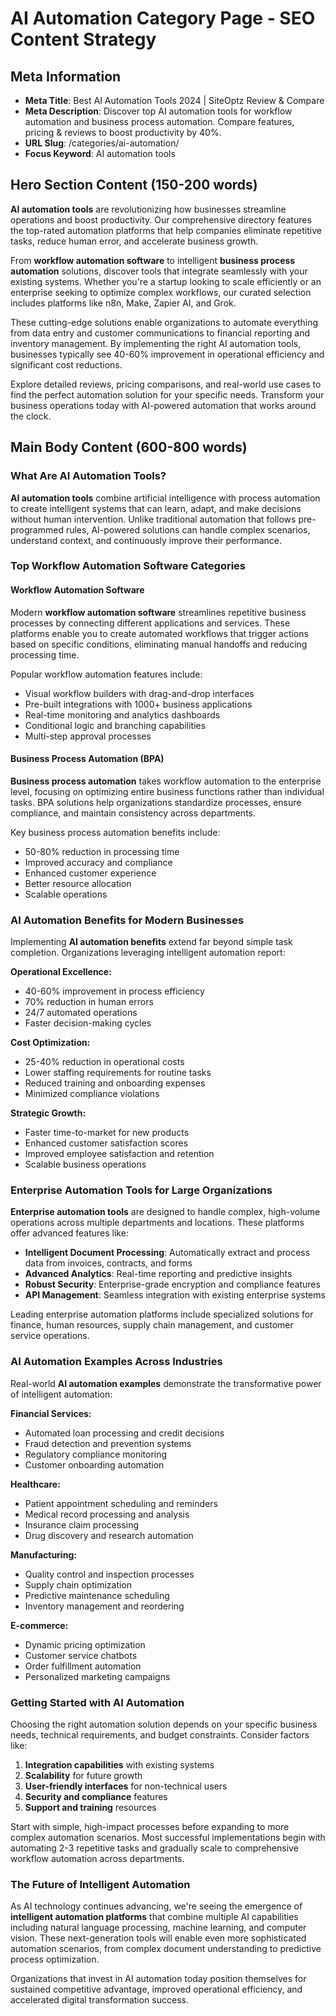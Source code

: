 # AI Automation Category Page - SEO Content Strategy

## Meta Information
- **Meta Title**: Best AI Automation Tools 2024 | SiteOptz Review & Compare
- **Meta Description**: Discover top AI automation tools for workflow automation and business process automation. Compare features, pricing & reviews to boost productivity by 40%.
- **URL Slug**: /categories/ai-automation/
- **Focus Keyword**: AI automation tools

## Hero Section Content (150-200 words)

**AI automation tools** are revolutionizing how businesses streamline operations and boost productivity. Our comprehensive directory features the top-rated automation platforms that help companies eliminate repetitive tasks, reduce human error, and accelerate business growth. 

From **workflow automation software** to intelligent **business process automation** solutions, discover tools that integrate seamlessly with your existing systems. Whether you're a startup looking to scale efficiently or an enterprise seeking to optimize complex workflows, our curated selection includes platforms like n8n, Make, Zapier AI, and Grok.

These cutting-edge solutions enable organizations to automate everything from data entry and customer communications to financial reporting and inventory management. By implementing the right AI automation tools, businesses typically see 40-60% improvement in operational efficiency and significant cost reductions.

Explore detailed reviews, pricing comparisons, and real-world use cases to find the perfect automation solution for your specific needs. Transform your business operations today with AI-powered automation that works around the clock.

## Main Body Content (600-800 words)

### What Are AI Automation Tools?

**AI automation tools** combine artificial intelligence with process automation to create intelligent systems that can learn, adapt, and make decisions without human intervention. Unlike traditional automation that follows pre-programmed rules, AI-powered solutions can handle complex scenarios, understand context, and continuously improve their performance.

### Top Workflow Automation Software Categories

#### **Workflow Automation Software**
Modern **workflow automation software** streamlines repetitive business processes by connecting different applications and services. These platforms enable you to create automated workflows that trigger actions based on specific conditions, eliminating manual handoffs and reducing processing time.

Popular workflow automation features include:
- Visual workflow builders with drag-and-drop interfaces
- Pre-built integrations with 1000+ business applications
- Real-time monitoring and analytics dashboards
- Conditional logic and branching capabilities
- Multi-step approval processes

#### **Business Process Automation (BPA)**
**Business process automation** takes workflow automation to the enterprise level, focusing on optimizing entire business functions rather than individual tasks. BPA solutions help organizations standardize processes, ensure compliance, and maintain consistency across departments.

Key business process automation benefits include:
- 50-80% reduction in processing time
- Improved accuracy and compliance
- Enhanced customer experience
- Better resource allocation
- Scalable operations

### AI Automation Benefits for Modern Businesses

Implementing **AI automation benefits** extend far beyond simple task completion. Organizations leveraging intelligent automation report:

**Operational Excellence:**
- 40-60% improvement in process efficiency
- 70% reduction in human errors
- 24/7 automated operations
- Faster decision-making cycles

**Cost Optimization:**
- 25-40% reduction in operational costs
- Lower staffing requirements for routine tasks
- Reduced training and onboarding expenses
- Minimized compliance violations

**Strategic Growth:**
- Faster time-to-market for new products
- Enhanced customer satisfaction scores
- Improved employee satisfaction and retention
- Scalable business operations

### Enterprise Automation Tools for Large Organizations

**Enterprise automation tools** are designed to handle complex, high-volume operations across multiple departments and locations. These platforms offer advanced features like:

- **Intelligent Document Processing**: Automatically extract and process data from invoices, contracts, and forms
- **Advanced Analytics**: Real-time reporting and predictive insights
- **Robust Security**: Enterprise-grade encryption and compliance features
- **API Management**: Seamless integration with existing enterprise systems

Leading enterprise automation platforms include specialized solutions for finance, human resources, supply chain management, and customer service operations.

### AI Automation Examples Across Industries

Real-world **AI automation examples** demonstrate the transformative power of intelligent automation:

**Financial Services:**
- Automated loan processing and credit decisions
- Fraud detection and prevention systems
- Regulatory compliance monitoring
- Customer onboarding automation

**Healthcare:**
- Patient appointment scheduling and reminders
- Medical record processing and analysis
- Insurance claim processing
- Drug discovery and research automation

**Manufacturing:**
- Quality control and inspection processes
- Supply chain optimization
- Predictive maintenance scheduling
- Inventory management and reordering

**E-commerce:**
- Dynamic pricing optimization
- Customer service chatbots
- Order fulfillment automation
- Personalized marketing campaigns

### Getting Started with AI Automation

Choosing the right automation solution depends on your specific business needs, technical requirements, and budget constraints. Consider factors like:

1. **Integration capabilities** with existing systems
2. **Scalability** for future growth
3. **User-friendly interfaces** for non-technical users
4. **Security and compliance** features
5. **Support and training** resources

Start with simple, high-impact processes before expanding to more complex automation scenarios. Most successful implementations begin with automating 2-3 repetitive tasks and gradually scale to comprehensive workflow automation across departments.

### The Future of Intelligent Automation

As AI technology continues advancing, we're seeing the emergence of **intelligent automation platforms** that combine multiple AI capabilities including natural language processing, machine learning, and computer vision. These next-generation tools will enable even more sophisticated automation scenarios, from complex document understanding to predictive process optimization.

Organizations that invest in AI automation today position themselves for sustained competitive advantage, improved operational efficiency, and accelerated digital transformation success.